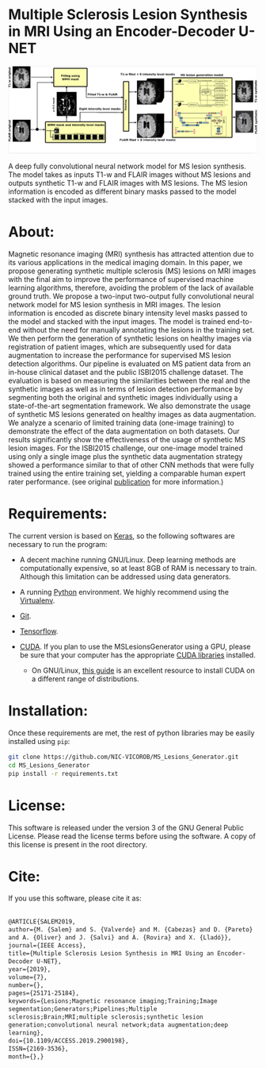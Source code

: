 # Multiple Sclerosis Lesion Synthesis in MRI Using an Encoder-Decoder U-NET

![See method](./media/GA.png)

A deep fully convolutional neural network model for MS lesion synthesis. The model takes as inputs T1-w and FLAIR images without MS lesions and outputs synthetic T1-w and FLAIR images with MS lesions. The MS lesion information is encoded as different binary masks passed to the model stacked with the input images. 


# About:

Magnetic resonance imaging (MRI) synthesis has attracted attention due to its various applications in the medical imaging domain. In this paper, we propose generating synthetic multiple sclerosis (MS) lesions on MRI images with the final aim to improve the performance of supervised machine learning algorithms, therefore, avoiding the problem of the lack of available ground truth. We propose a two-input two-output fully convolutional neural network model for MS lesion synthesis in MRI images. The lesion information is encoded as discrete binary intensity level masks passed to the model and stacked with the input images. The model is trained end-to-end without the need for manually annotating the lesions in the training set. We then perform the generation of synthetic lesions on healthy images via registration of patient images, which are subsequently used for data augmentation to increase the performance for supervised MS lesion detection algorithms. Our pipeline is evaluated on MS patient data from an in-house clinical dataset and the public ISBI2015 challenge dataset. The evaluation is based on measuring the similarities between the real and the synthetic images as well as in terms of lesion detection performance by segmenting both the original and synthetic images individually using a state-of-the-art segmentation framework. We also demonstrate the usage of synthetic MS lesions generated on healthy images as data augmentation. We analyze a scenario of limited training data (one-image training) to demonstrate the effect of the data augmentation on both datasets. Our results significantly show the effectiveness of the usage of synthetic MS lesion images. For the ISBI2015 challenge, our one-image model trained using only a single image plus the synthetic data augmentation strategy showed a performance similar to that of other CNN methods that were fully trained using the entire training set, yielding a comparable human expert rater performance.
(see original [publication](https://ieeexplore.ieee.org/document/8645628) for more information.)


# Requirements:

  The current version is based on [Keras](https://keras.io), so the
  following softwares are necessary to run the program:

* A decent machine running GNU/Linux. Deep learning methods are computationally expensive, so at least 8GB of RAM is necessary to train. Although this limitation can be addressed using data generators. 

* A running [Python](https://www.python.org) environment. We highly recommend using the [Virtualenv](https://virtualenv.pypa.io/en/latest/).

* [Git](https://git-scm.com/downloads).

* [Tensorflow](https://www.tensorflow.org/ "Tensorflow").

* [CUDA](https://developer.nvidia.com/cuda-zone). If you plan to use the MSLesionsGenerator using a GPU, please be sure that your computer has the appropriate [CUDA libraries](https://developer.nvidia.com/cuda-zone) installed.

	* On GNU/Linux, [this guide](http://docs.nvidia.com/cuda/cuda-installation-guide-linux/#axzz4WNL7OgLr) is an excellent resource to install CUDA on a different range of distributions.


# Installation:

Once these requirements are met, the rest of python libraries may be easily installed using ```pip```:

```bash
git clone https://github.com/NIC-VICOROB/MS_Lesions_Generator.git
cd MS_Lesions_Generator
pip install -r requirements.txt
```

# License:

This software is released under the version 3 of the GNU General Public License. Please read the license terms before using the software. A copy of this license is present in the root directory.

# Cite:

If you use this software, please cite it as:

```

@ARTICLE{SALEM2019, 
author={M. {Salem} and S. {Valverde} and M. {Cabezas} and D. {Pareto} and A. {Oliver} and J. {Salvi} and À. {Rovira} and X. {Lladó}}, 
journal={IEEE Access}, 
title={Multiple Sclerosis Lesion Synthesis in MRI Using an Encoder-Decoder U-NET}, 
year={2019}, 
volume={7}, 
number={}, 
pages={25171-25184}, 
keywords={Lesions;Magnetic resonance imaging;Training;Image segmentation;Generators;Pipelines;Multiple sclerosis;Brain;MRI;multiple sclerosis;synthetic lesion generation;convolutional neural network;data augmentation;deep learning}, 
doi={10.1109/ACCESS.2019.2900198}, 
ISSN={2169-3536}, 
month={},}

```
